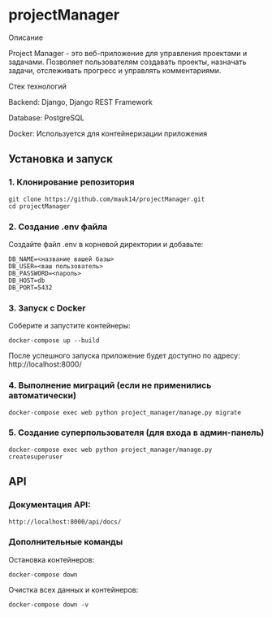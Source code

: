 # projectManager
Описание

Project Manager - это веб-приложение для управления проектами и задачами. Позволяет пользователям создавать проекты, назначать задачи, отслеживать прогресс и управлять комментариями.

Стек технологий

Backend: Django, Django REST Framework

Database: PostgreSQL

Docker: Используется для контейнеризации приложения

## Установка и запуск

### 1. Клонирование репозитория
```
git clone https://github.com/mauk14/projectManager.git
cd projectManager
```

### 2. Создание .env файла

Создайте файл .env в корневой директории и добавьте:

```
DB_NAME=<название вашей базы>
DB_USER=<ваш пользователь>
DB_PASSWORD=<пароль>
DB_HOST=db
DB_PORT=5432
```

### 3. Запуск с Docker

Соберите и запустите контейнеры:

```
docker-compose up --build
```

После успешного запуска приложение будет доступно по адресу: http://localhost:8000/

### 4. Выполнение миграций (если не применились автоматически)

```
docker-compose exec web python project_manager/manage.py migrate
```

### 5. Создание суперпользователя (для входа в админ-панель)

```
docker-compose exec web python project_manager/manage.py createsuperuser
```

## API

### Документация API:

```
http://localhost:8000/api/docs/
```


### Дополнительные команды

Остановка контейнеров:

```
docker-compose down
```

Очистка всех данных и контейнеров:

```
docker-compose down -v
```